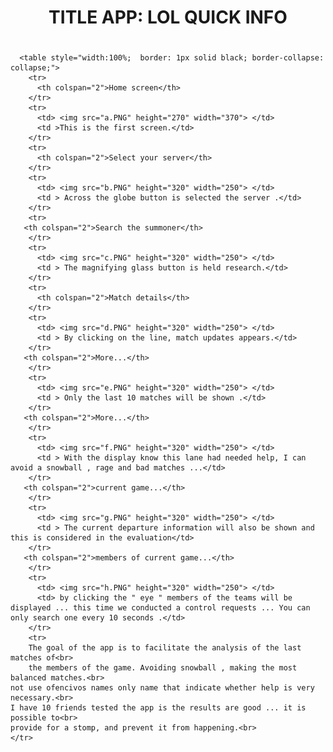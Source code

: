 <html>
  <head>
    <meta charset="utf-8">
  </head>
  <body>
      <center><h1>TITLE APP: LOL QUICK INFO<h1></center>
  
      <table style="width:100%;  border: 1px solid black; border-collapse: collapse;">
        <tr>
          <th colspan="2">Home screen</th>
        </tr>
        <tr>
          <td> <img src="a.PNG" height="270" width="370"> </td>
          <td >This is the first screen.</td>
        </tr>
        <tr>
          <th colspan="2">Select your server</th>
        </tr>
        <tr>
          <td> <img src="b.PNG" height="320" width="250"> </td>
          <td > Across the globe button is selected the server .</td>
        </tr>
        <tr>
	   <th colspan="2">Search the summoner</th>
        </tr>
        <tr>
          <td> <img src="c.PNG" height="320" width="250"> </td>
          <td > The magnifying glass button is held research.</td>
        </tr>
		<tr>
          <th colspan="2">Match details</th>
        </tr>
        <tr>
          <td> <img src="d.PNG" height="320" width="250"> </td>
          <td > By clicking on the line, match updates appears.</td>
        </tr>
	   <th colspan="2">More...</th>
        </tr>
        <tr>
          <td> <img src="e.PNG" height="320" width="250"> </td>
          <td > Only the last 10 matches will be shown .</td>
        </tr>
	   <th colspan="2">More...</th>
        </tr>
        <tr>
          <td> <img src="f.PNG" height="320" width="250"> </td>
          <td > With the display know this lane had needed help, I can avoid a snowball , rage and bad matches ...</td>
        </tr>
	   <th colspan="2">current game...</th>
        </tr>
        <tr>
          <td> <img src="g.PNG" height="320" width="250"> </td>
          <td > The current departure information will also be shown and this is considered in the evaluation</td>
        </tr>
	   <th colspan="2">members of current game...</th>
        </tr>
        <tr>
          <td> <img src="h.PNG" height="320" width="250"> </td>
          <td> by clicking the " eye " members of the teams will be displayed ... this time we conducted a control requests ... You can only search one every 10 seconds .</td>
        </tr>
        <tr>
    	The goal of the app is to facilitate the analysis of the last matches of<br>
        the members of the game. Avoiding snowball , making the most balanced matches.<br>
	not use ofencivos names only name that indicate whether help is very necessary.<br>
	I have 10 friends tested the app is the results are good ... it is possible to<br>
	provide for a stomp, and prevent it from happening.<br>
	</tr>
  </body>
</html>
